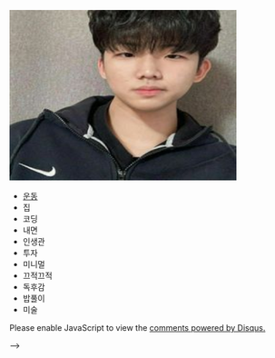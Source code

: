 

<html>
  <head>
      <title> 전성훈 </title>
    <style>
      a { color = "gray"}
    </style>
  </head>
  
  
  <body>  
   <p> 
<img src = "244758371_1038428606927492_8003114273822075846_n.jpg" width = "400" height ="300">
    </p>
    <p>
  <ul>
        <li> <a href ="pm.html" target = "_blank"> 운동 </a> </li>
        <li>집</li>
        <li>코딩</li>
        <li>내면</li>
        <li>인생관</li>
        <li>투자</li>
        <li>미니멀</li>
        <li>끄적끄적</li>
        <li>독후감</li>
        <li>밥풀이</li>
        <li>미술</li>
    </ul>
    </p>
  
  <p>
    <div id="disqus_thread"></div>
<script>
    /**
    *  RECOMMENDED CONFIGURATION VARIABLES: EDIT AND UNCOMMENT THE SECTION BELOW TO INSERT DYNAMIC VALUES FROM YOUR PLATFORM OR CMS.
    *  LEARN WHY DEFINING THESE VARIABLES IS IMPORTANT: https://disqus.com/admin/universalcode/#configuration-variables    */
    /*
    var disqus_config = function () {
    this.page.url = PAGE_URL;  // Replace PAGE_URL with your page's canonical URL variable
    this.page.identifier = PAGE_IDENTIFIER; // Replace PAGE_IDENTIFIER with your page's unique identifier variable
    };
    */
    (function() { // DON'T EDIT BELOW THIS LINE
    var d = document, s = d.createElement('script');
    s.src = 'https://sns2.disqus.com/embed.js';
    s.setAttribute('data-timestamp', +new Date());
    (d.head || d.body).appendChild(s);
    })();
</script>
<noscript>Please enable JavaScript to view the <a href="https://disqus.com/?ref_noscript">comments powered by Disqus.</a></noscript>
  </p>
  
  <!--
  <p>
  <!--Start of Tawk.to Script-->
<script type="text/javascript">
var Tawk_API=Tawk_API||{}, Tawk_LoadStart=new Date();
(function(){
var s1=document.createElement("script"),s0=document.getElementsByTagName("script")[0];
s1.async=true;
s1.src='https://embed.tawk.to/61628c9586aee40a5735cd96/1fhkfaa91';
s1.charset='UTF-8';
s1.setAttribute('crossorigin','*');
s0.parentNode.insertBefore(s1,s0);
})();
</script>
<!--End of Tawk.to Script-->
  </p>
 -->
 
 <p>
  <!-- Global site tag (gtag.js) - Google Analytics -->
<script async src="https://www.googletagmanager.com/gtag/js?id=G-CFM4T95GZT"></script>
<script>
  window.dataLayer = window.dataLayer || [];
  function gtag(){dataLayer.push(arguments);}
  gtag('js', new Date());

  gtag('config', 'G-CFM4T95GZT');
</script>
  </p>
  
  </body>

